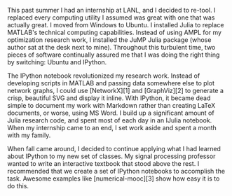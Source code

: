 This past summer I had an internship at LANL, and I decided to re-tool. I replaced every computing utility I assumed was great with one that was actually great. I moved from Windows to Ubuntu. I installed Julia to replace MATLAB's technical computing capabilities. Instead of using AMPL for my optimization research work, I installed the JuMP Julia package (whose author sat at the desk next to mine). Throughout this turbulent time, two pieces of software continually assured me that I was doing the right thing by switching: Ubuntu and IPython.

The IPython notebook revolutionized my research work. Instead of developing scripts in MATLAB and passing data somewhere else to plot network graphs, I could use [NetworkX][1] and [GraphViz][2] to generate a crisp, beautiful SVG and display it inline. With IPython, it became dead simple to document my work with Markdown rather than creating LaTeX documents, or worse, using MS Word. I build up a significant amount of Julia research code, and spent most of each day in an IJulia notebook. When my internship came to an end, I set work aside and spent a month with my family.

When fall came around, I decided to continue applying what I had learned about IPython to my new set of classes. My signal processing professor wanted to write an interactive textbook that stood above the rest. I recommended that we create a set of IPython notebooks to accomplish the task. Awesome examples like [numerical-mooc][3] show how easy it is to do this.
